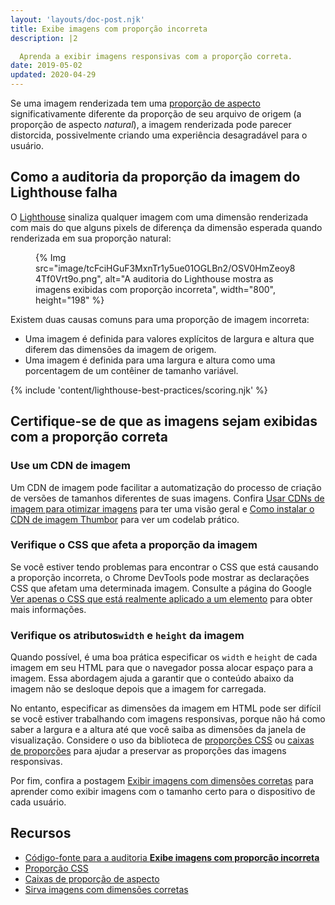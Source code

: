 ```yaml
---
layout: 'layouts/doc-post.njk'
title: Exibe imagens com proporção incorreta
description: |2

  Aprenda a exibir imagens responsivas com a proporção correta.
date: 2019-05-02
updated: 2020-04-29
---
```


Se uma imagem renderizada tem uma [proporção de aspecto](https://en.wikipedia.org/wiki/Aspect_ratio_(image)) significativamente diferente da proporção de seu arquivo de origem (a proporção de aspecto *natural*), a imagem renderizada pode parecer distorcida, possivelmente criando uma experiência desagradável para o usuário.

## Como a auditoria da proporção da imagem do Lighthouse falha

O [Lighthouse](https://developers.google.com/web/tools/lighthouse/) sinaliza qualquer imagem com uma dimensão renderizada com mais do que alguns pixels de diferença da dimensão esperada quando renderizada em sua proporção natural:

<figure>{% Img src="image/tcFciHGuF3MxnTr1y5ue01OGLBn2/OSV0HmZeoy84Tf0Vrt9o.png", alt="A auditoria do Lighthouse mostra as imagens exibidas com proporção incorreta", width="800", height="198" %}</figure>

Existem duas causas comuns para uma proporção de imagem incorreta:

- Uma imagem é definida para valores explícitos de largura e altura que diferem das dimensões da imagem de origem.
- Uma imagem é definida para uma largura e altura como uma porcentagem de um contêiner de tamanho variável.

{% include 'content/lighthouse-best-practices/scoring.njk' %}

## Certifique-se de que as imagens sejam exibidas com a proporção correta

### Use um CDN de imagem

Um CDN de imagem pode facilitar a automatização do processo de criação de versões de tamanhos diferentes de suas imagens. Confira [Usar CDNs de imagem para otimizar imagens](https://web.dev/image-cdns/) para ter uma visão geral e [Como instalar o CDN de imagem Thumbor](https://web.dev/install-thumbor/) para ver um codelab prático.

### Verifique o CSS que afeta a proporção da imagem

Se você estiver tendo problemas para encontrar o CSS que está causando a proporção incorreta, o Chrome DevTools pode mostrar as declarações CSS que afetam uma determinada imagem. Consulte a página do Google [Ver apenas o CSS que está realmente aplicado a um elemento](https://developers.google.com/web/tools/chrome-devtools/css/reference#computed) para obter mais informações.

### Verifique os atributos`width` e `height` da imagem

Quando possível, é uma boa prática especificar os `width` e `height` de cada imagem em seu HTML para que o navegador possa alocar espaço para a imagem. Essa abordagem ajuda a garantir que o conteúdo abaixo da imagem não se desloque depois que a imagem for carregada.

No entanto, especificar as dimensões da imagem em HTML pode ser difícil se você estiver trabalhando com imagens responsivas, porque não há como saber a largura e a altura até que você saiba as dimensões da janela de visualização. Considere o uso da biblioteca de [proporções CSS](https://www.npmjs.com/package/css-aspect-ratio) ou [caixas de proporções](https://css-tricks.com/aspect-ratio-boxes/) para ajudar a preservar as proporções das imagens responsivas.

Por fim, confira a postagem [Exibir imagens com dimensões corretas](https://web.dev/serve-images-with-correct-dimensions/) para aprender como exibir imagens com o tamanho certo para o dispositivo de cada usuário.

## Recursos

- [Código-fonte para a auditoria **Exibe imagens com proporção incorreta**](https://github.com/GoogleChrome/lighthouse/blob/master/lighthouse-core/audits/image-aspect-ratio.js)
- [Proporção CSS](https://www.npmjs.com/package/css-aspect-ratio)
- [Caixas de proporção de aspecto](https://css-tricks.com/aspect-ratio-boxes/)
- [Sirva imagens com dimensões corretas](https://web.dev/serve-images-with-correct-dimensions/)
